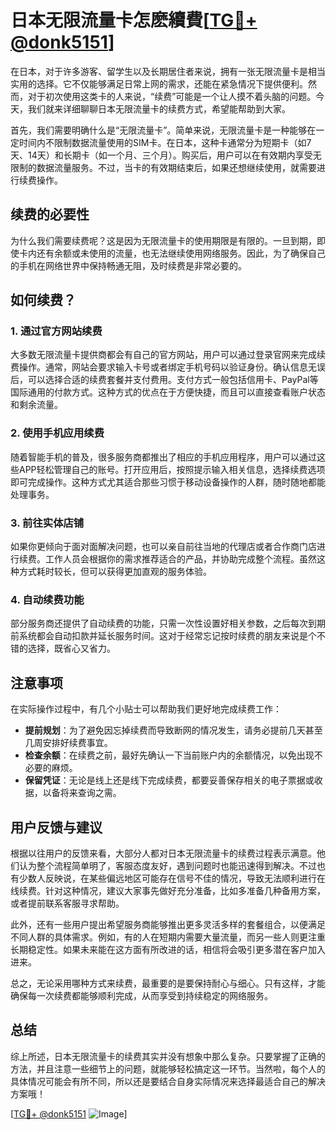 # 日本无限流量卡怎麽續費[[TG💪+ @donk5151](https://t.me/s/donk5151)]

在日本，对于许多游客、留学生以及长期居住者来说，拥有一张无限流量卡是相当实用的选择。它不仅能够满足日常上网的需求，还能在紧急情况下提供便利。然而，对于初次使用这类卡的人来说，“续费”可能是一个让人摸不着头脑的问题。今天，我们就来详细聊聊日本无限流量卡的续费方式，希望能帮助到大家。

首先，我们需要明确什么是“无限流量卡”。简单来说，无限流量卡是一种能够在一定时间内不限制数据流量使用的SIM卡。在日本，这种卡通常分为短期卡（如7天、14天）和长期卡（如一个月、三个月）。购买后，用户可以在有效期内享受无限制的数据流量服务。不过，当卡的有效期结束后，如果还想继续使用，就需要进行续费操作。

## 续费的必要性

为什么我们需要续费呢？这是因为无限流量卡的使用期限是有限的。一旦到期，即使卡内还有余额或未使用的流量，也无法继续使用网络服务。因此，为了确保自己的手机在网络世界中保持畅通无阻，及时续费是非常必要的。

## 如何续费？

### 1. 通过官方网站续费

大多数无限流量卡提供商都会有自己的官方网站，用户可以通过登录官网来完成续费操作。通常，网站会要求输入卡号或者绑定手机号码以验证身份。确认信息无误后，可以选择合适的续费套餐并支付费用。支付方式一般包括信用卡、PayPal等国际通用的付款方式。这种方式的优点在于方便快捷，而且可以直接查看账户状态和剩余流量。

### 2. 使用手机应用续费

随着智能手机的普及，很多服务商都推出了相应的手机应用程序，用户可以通过这些APP轻松管理自己的账号。打开应用后，按照提示输入相关信息，选择续费选项即可完成操作。这种方式尤其适合那些习惯于移动设备操作的人群，随时随地都能处理事务。

### 3. 前往实体店铺

如果你更倾向于面对面解决问题，也可以亲自前往当地的代理店或者合作商门店进行续费。工作人员会根据你的需求推荐适合的产品，并协助完成整个流程。虽然这种方式耗时较长，但可以获得更加直观的服务体验。

### 4. 自动续费功能

部分服务商还提供了自动续费的功能，只需一次性设置好相关参数，之后每次到期前系统都会自动扣款并延长服务时间。这对于经常忘记按时续费的朋友来说是个不错的选择，既省心又省力。

## 注意事项

在实际操作过程中，有几个小贴士可以帮助我们更好地完成续费工作：

- **提前规划**：为了避免因忘掉续费而导致断网的情况发生，请务必提前几天甚至几周安排好续费事宜。
- **检查余额**：在续费之前，最好先确认一下当前账户内的余额情况，以免出现不必要的麻烦。
- **保留凭证**：无论是线上还是线下完成续费，都要妥善保存相关的电子票据或收据，以备将来查询之需。

## 用户反馈与建议

根据以往用户的反馈来看，大部分人都对日本无限流量卡的续费过程表示满意。他们认为整个流程简单明了，客服态度友好，遇到问题时也能迅速得到解决。不过也有少数人反映说，在某些偏远地区可能存在信号不佳的情况，导致无法顺利进行在线续费。针对这种情况，建议大家事先做好充分准备，比如多准备几种备用方案，或者提前联系客服寻求帮助。

此外，还有一些用户提出希望服务商能够推出更多灵活多样的套餐组合，以便满足不同人群的具体需求。例如，有的人在短期内需要大量流量，而另一些人则更注重长期稳定性。如果未来能在这方面有所改进的话，相信将会吸引更多潜在客户加入进来。

总之，无论采用哪种方式来续费，最重要的是要保持耐心与细心。只有这样，才能确保每一次续费都能够顺利完成，从而享受到持续稳定的网络服务。

## 总结

综上所述，日本无限流量卡的续费其实并没有想象中那么复杂。只要掌握了正确的方法，并且注意一些细节上的问题，就能够轻松搞定这一环节。当然啦，每个人的具体情况可能会有所不同，所以还是要结合自身实际情况来选择最适合自己的解决方案哦！

[[TG💪+ @donk5151](https://t.me/s/donk5151) ![Image](https://i.postimg.cc/rwNCRYN7/Snipaste-2025-04-30-17-27-05.png)]